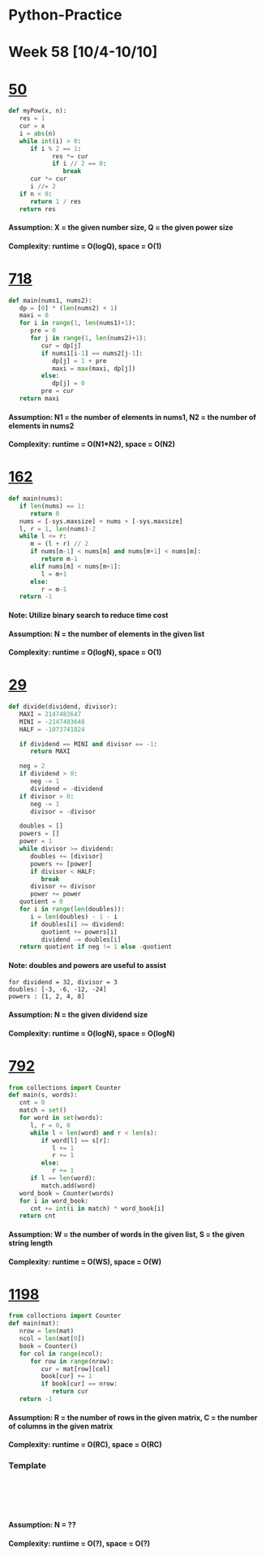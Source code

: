 # Python-Practice

# Week 58 [10/4-10/10]

# [50](https://leetcode.com/problems/powx-n/)
```python
def myPow(x, n):
   res = 1
   cur = x
   i = abs(n)
   while int(i) > 0:
      if i % 2 == 1:
            res *= cur
            if i // 2 == 0:
               break
      cur *= cur
      i //= 2
   if n < 0:
      return 1 / res
   return res
```
#### Assumption: X = the given number size, Q = the given power size
#### Complexity: runtime = O(logQ), space = O(1)

# [718](https://leetcode.com/problems/maximum-length-of-repeated-subarray/)
```python
def main(nums1, nums2):
   dp = [0] * (len(nums2) + 1)
   maxi = 0
   for i in range(1, len(nums1)+1):
      pre = 0
      for j in range(1, len(nums2)+1):
         cur = dp[j]
         if nums1[i-1] == nums2[j-1]:
            dp[j] = 1 + pre
            maxi = max(maxi, dp[j])
         else:
            dp[j] = 0
         pre = cur                    
   return maxi
```
#### Assumption: N1 = the number of elements in nums1, N2 = the number of elements in nums2
#### Complexity: runtime = O(N1*N2), space = O(N2)

# [162](https://leetcode.com/problems/find-peak-element/)
```python
def main(nums):
   if len(nums) == 1:
      return 0
   nums = [-sys.maxsize] + nums + [-sys.maxsize]
   l, r = 1, len(nums)-2
   while l <= r:
      m = (l + r) // 2
      if nums[m-1] < nums[m] and nums[m+1] < nums[m]:
         return m-1
      elif nums[m] < nums[m+1]:
         l = m+1
      else:
         r = m-1
   return -1
```
#### Note: Utilize binary search to reduce time cost
#### Assumption: N = the number of elements in the given list
#### Complexity: runtime = O(logN), space = O(1)

# [29](https://leetcode.com/problems/divide-two-integers/)
```python
def divide(dividend, divisor):
   MAXI = 2147483647
   MINI = -2147483648
   HALF = -1073741824

   if dividend == MINI and divisor == -1:
      return MAXI

   neg = 2
   if dividend > 0:
      neg -= 1
      dividend = -dividend
   if divisor > 0:
      neg -= 1
      divisor = -divisor

   doubles = []
   powers = []
   power = 1
   while divisor >= dividend:
      doubles += [divisor]
      powers += [power]
      if divisor < HALF:
         break
      divisor += divisor
      power += power
   quotient = 0
   for i in range(len(doubles)):
      i = len(doubles) - 1 - i
      if doubles[i] >= dividend:
         quotient += powers[i]
         dividend -= doubles[i]
   return quotient if neg != 1 else -quotient

```
#### Note: doubles and powers are useful to assist
```
for dividend = 32, divisor = 3
doubles: [-3, -6, -12, -24]
powers : [1, 2, 4, 8]
```
#### Assumption: N = the given dividend size
#### Complexity: runtime = O(logN), space = O(logN)

# [792](https://leetcode.com/problems/number-of-matching-subsequences/)
```python
from collections import Counter
def main(s, words):
   cnt = 0
   match = set()
   for word in set(words):
      l, r = 0, 0
      while l < len(word) and r < len(s):
         if word[l] == s[r]:
            l += 1
            r += 1
         else:
            r += 1
      if l == len(word):
         match.add(word)
   word_book = Counter(words)
   for i in word_book:
      cnt += int(i in match) * word_book[i]
   return cnt
```
#### Assumption: W = the number of words in the given list, S = the given string length
#### Complexity: runtime = O(WS), space = O(W)

# [1198](https://leetcode.com/problems/find-smallest-common-element-in-all-rows/)
```python
from collections import Counter
def main(mat):
   nrow = len(mat)
   ncol = len(mat[0])
   book = Counter()
   for col in range(ncol):
      for row in range(nrow):
         cur = mat[row][col]
         book[cur] += 1
         if book[cur] == nrow:
            return cur
   return -1
```
#### Assumption: R = the number of rows in the given matrix, C = the number of columns in the given matrix
#### Complexity: runtime = O(RC), space = O(RC)

### Template
# []()
```sql
```

# []()
```python
```
#### Assumption: N = ??
#### Complexity: runtime = O(?), space = O(?)
